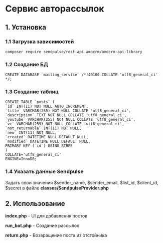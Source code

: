 
# Сервис авторассылок 
## 1. Установка
### 1.1 Загрузка зависимостей
    composer require sendpulse/rest-api amocrm/amocrm-api-library
### 1.2 Создание БД
    CREATE DATABASE `mailing_service` /*!40100 COLLATE 'utf8_general_ci' */;
### 1.3 Создание таблиц
    CREATE TABLE `posts` (
	`id` INT(11) NOT NULL AUTO_INCREMENT,
	`title` VARCHAR(255) NOT NULL COLLATE 'utf8_general_ci',
	`description` TEXT NOT NULL COLLATE 'utf8_general_ci',
	`youtube` VARCHAR(255) NOT NULL COLLATE 'utf8_general_ci',
	`vc` VARCHAR(255) NOT NULL COLLATE 'utf8_general_ci',
	`not_returnable` INT(11) NOT NULL,
	`new` INT(11) NOT NULL,
	`created` DATETIME NULL DEFAULT NULL,
	`modified` DATETIME NULL DEFAULT NULL,
	PRIMARY KEY (`id`) USING BTREE
    )
    COLLATE='utf8_general_ci'
    ENGINE=InnoDB;
### 1.4 Указать данные Sendpulse
Задать свои значения $sender_name, $sender_email, $list_id, $client_id, $secret в файле **classes/SendpulseProvider.php**
## 2. Использование
**index.php** - UI для добавления постов

**run_bot.php** - Создание рассылок

**return.php** - Возвращение поста из отстойника
